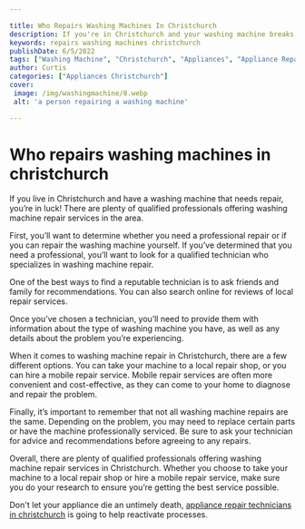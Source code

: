 ```yaml
---

title: Who Repairs Washing Machines In Christchurch
description: If you're in Christchurch and your washing machine breaks, read this post to find out where to find a qualified professional to help you repair it.
keywords: repairs washing machines christchurch
publishDate: 6/5/2022
tags: ["Washing Machine", "Christchurch", "Appliances", "Appliance Repair"]
author: Curtis
categories: ["Appliances Christchurch"]
cover: 
 image: /img/washingmachine/8.webp
 alt: 'a person repairing a washing machine'

---
```


# Who repairs washing machines in christchurch

If you live in Christchurch and have a washing machine that needs repair, you’re in luck! There are plenty of qualified professionals offering washing machine repair services in the area.

First, you’ll want to determine whether you need a professional repair or if you can repair the washing machine yourself. If you’ve determined that you need a professional, you’ll want to look for a qualified technician who specializes in washing machine repair.

One of the best ways to find a reputable technician is to ask friends and family for recommendations. You can also search online for reviews of local repair services.

Once you’ve chosen a technician, you’ll need to provide them with information about the type of washing machine you have, as well as any details about the problem you’re experiencing.

When it comes to washing machine repair in Christchurch, there are a few different options. You can take your machine to a local repair shop, or you can hire a mobile repair service. Mobile repair services are often more convenient and cost-effective, as they can come to your home to diagnose and repair the problem.

Finally, it’s important to remember that not all washing machine repairs are the same. Depending on the problem, you may need to replace certain parts or have the machine professionally serviced. Be sure to ask your technician for advice and recommendations before agreeing to any repairs.

Overall, there are plenty of qualified professionals offering washing machine repair services in Christchurch. Whether you choose to take your machine to a local repair shop or hire a mobile repair service, make sure you do your research to ensure you’re getting the best service possible.

Don't let your appliance die an untimely death, <a href="/pages/appliance-repair-technicians-in-christchurch/">appliance repair technicians in christchurch</a> is going to help reactivate processes.